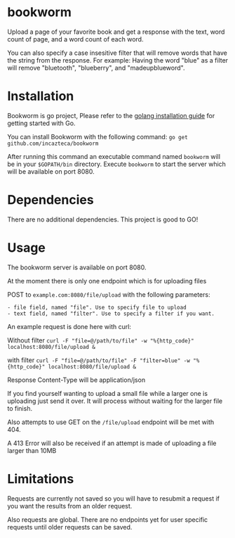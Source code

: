 # bookworm

Upload a page of your favorite book and get a response with the text, word
count of page, and a word count of each word.

You can also specify a case insesitive filter that will remove words that have
the string from the response. For example: Having the word "blue" as a filter
will remove "bluetooth", "blueberry", and "madeupblueword".

# Installation
Bookworm is go project, Please refer to the [golang installation guide](https://golang.org/doc/install)
for getting started with Go.

You can install Bookworm with the following command:
`go get github.com/incazteca/bookworm`

After running this command an executable command named `bookworm` will be in
your `$GOPATH/bin` directory. Execute `bookworm` to start the server which
will be available on port 8080.

# Dependencies

There are no additional dependencies. This project is good to GO!

# Usage

The bookworm server is available on port 8080.

At the moment there is only one endpoint which is for uploading files

POST to `example.com:8080/file/upload` with the following parameters:

    - file field, named "file". Use to specify file to upload
    - text field, named "filter". Use to specify a filter if you want.

An example request is done here with curl:

Without filter
`curl -F "file=@/path/to/file" -w "%{http_code}" localhost:8080/file/upload &`

with filter
`curl -F "file=@/path/to/file" -F "filter=blue" -w "%{http_code}" localhost:8080/file/upload &`

Response Content-Type will be application/json

If you find yourself wanting to upload a small file while a larger one is uploading
just send it over. It will process without waiting for the larger file to finish.

Also attempts to use GET on the `/file/upload` endpoint will be met with 404.

A 413 Error will also be received if an attempt is made of uploading a file larger
than 10MB

# Limitations

Requests are currently not saved so you will have to resubmit a request if you want
the results from an older request.

Also requests are global. There are no endpoints yet for user specific requests 
until older requests can be saved.
